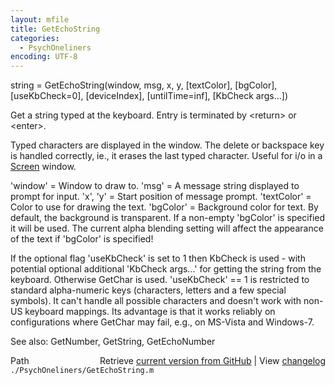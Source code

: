 ```yaml
---
layout: mfile
title: GetEchoString
categories:
  - PsychOneliners
encoding: UTF-8
---
```


string = GetEchoString\(window, msg, x, y, \[textColor\], \[bgColor\], \[useKbCheck=0\], \[deviceIndex\], \[untilTime=inf\], \[KbCheck args...\]\)

Get a string typed at the keyboard. Entry is terminated by <return\> or
<enter\>.

Typed characters are displayed in the window. The delete or backspace key
is handled correctly, ie., it erases the last typed character. Useful for
i/o in a [Screen](/docs/Screen) window.

'window' = Window to draw to. 'msg' = A message string displayed to
prompt for input. 'x', 'y' = Start position of message prompt.
'textColor' = Color to use for drawing the text. 'bgColor' = Background
color for text. By default, the background is transparent. If a non-empty
'bgColor' is specified it will be used. The current alpha blending
setting will affect the appearance of the text if 'bgColor' is specified\!

If the optional flag 'useKbCheck' is set to 1 then KbCheck is used - with
potential optional additional 'KbCheck args...' for getting the string
from the keyboard. Otherwise GetChar is used. 'useKbCheck' == 1 is
restricted to standard alpha-numeric keys \(characters, letters and a few
special symbols\). It can't handle all possible characters and doesn't
work with non-US keyboard mappings. Its advantage is that it works
reliably on configurations where GetChar may fail, e.g., on MS-Vista and
Windows-7.

See also: GetNumber, GetString, GetEchoNumber



<div class="code_header" style="text-align:right;">
  <span style="float:left;">Path&nbsp;&nbsp;</span> <span class="counter">Retrieve <a href=
  "https://raw.github.com/Psychtoolbox-3/Psychtoolbox-3/beta/./PsychOneliners/GetEchoString.m">current version from GitHub</a> | View <a href=
  "https://github.com/Psychtoolbox-3/Psychtoolbox-3/commits/beta/./PsychOneliners/GetEchoString.m">changelog</a></span>
</div>
<div class="code">
  <code>./PsychOneliners/GetEchoString.m</code>
</div>
